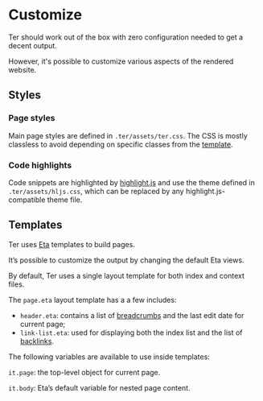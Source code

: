 # Customize

Ter should work out of the box with zero configuration needed to get a decent
output.

However, it's possible to customize various aspects of the rendered website.

## Styles

### Page styles

Main page styles are defined in `.ter/assets/ter.css`. The CSS is mostly
classless to avoid depending on specific classes from the
[template](#templates).

### Code highlights

Code snippets are highlighted by [highlight.js](https://highlightjs.org) and use
the theme defined in `.ter/assets/hljs.css`, which can be replaced by any
highlight.js-compatible theme file.

## Templates

Ter uses [Eta](https://eta.js.org/) templates to build pages.

It’s possible to customize the output by changing the default Eta views.

By default, Ter uses a single layout template for both index and context files.

The `page.eta` layout template has a a few includes:

- `header.eta`: contains a list of [breadcrumbs](/features/breadcrumbs.md) and
  the last edit date for current page;
- `link-list.eta`: used for displaying both the index list and the list of
  [backlinks](/features/backlinks.md).

The following variables are available to use inside templates:

`it.page`: the top-level object for current page.

`it.body`: Eta’s default variable for nested page content.
